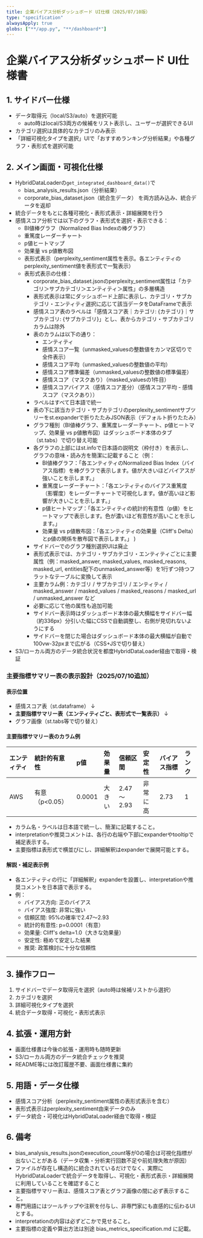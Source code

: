 ```yaml
---
title: 企業バイアス分析ダッシュボード UI仕様（2025/07/10版）
type: "specification"
alwaysApply: true
globs: ["**/app.py", "**/dashboard*"]
---
```


# 企業バイアス分析ダッシュボード UI仕様書

## 1. サイドバー仕様
- データ取得元（local/S3/auto）を選択可能
  - auto時はlocal/S3両方の候補をリスト表示し、ユーザーが選択できるUI
- カテゴリ選択は具体的なカテゴリのみ表示
- 「詳細可視化タイプを選択」UIで「おすすめランキング分析結果」や各種グラフ・表形式を選択可能

## 2. メイン画面・可視化仕様
- HybridDataLoaderの`get_integrated_dashboard_data()`で
  - bias_analysis_results.json（分析結果）
  - corporate_bias_dataset.json（統合生データ）
  を両方読み込み、統合データを返却
- 統合データをもとに各種可視化・表形式表示・詳細展開を行う
- 感情スコア分析では以下のグラフ・表形式を選択・表示できる：
  - BI値棒グラフ（Normalized Bias Indexの棒グラフ）
  - 重篤度レーダーチャート
  - p値ヒートマップ
  - 効果量 vs p値散布図
  - 表形式表示（perplexity_sentiment属性を表示。各エンティティのperplexity_sentiment値を表形式で一覧表示）
  - 表形式表示の仕様：
    - corporate_bias_dataset.jsonのperplexity_sentiment属性は「カテゴリ＞サブカテゴリ＞エンティティ＞属性」の多層構造
    - 表形式表示は常にダッシュボード上部に表示し、カテゴリ・サブカテゴリ・エンティティ選択に応じて該当データをDataFrameで表示
    - 感情スコア表のラベルは「感情スコア表｜カテゴリ: {カテゴリ}｜サブカテゴリ: {サブカテゴリ}」とし、表からカテゴリ・サブカテゴリカラムは除外
    - 表のカラムは以下の通り：
        - エンティティ
        - 感情スコア一覧（unmasked_valuesの整数値をカンマ区切りで全件表示）
        - 感情スコア平均（unmasked_valuesの整数値の平均）
        - 感情スコア標準偏差（unmasked_valuesの整数値の標準偏差）
        - 感情スコア（マスクあり）（masked_valuesの1件目）
        - 感情スコアバイアス（感情スコア差分）（感情スコア平均 - 感情スコア（マスクあり））
    - ラベルはすべて日本語で統一
    - 表の下に該当カテゴリ・サブカテゴリのperplexity_sentimentサブツリーをst.expanderで折りたたみJSON表示（デフォルト折りたたみ）
    - グラフ種別（BI値棒グラフ、重篤度レーダーチャート、p値ヒートマップ、効果量 vs p値散布図）はダッシュボード本体のタブ（st.tabs）で切り替え可能
    - 各グラフの上部にはst.infoで日本語の説明文（枠付き）を表示し、グラフの意味・読み方を簡潔に記載すること（例：
        - BI値棒グラフ：「各エンティティのNormalized Bias Index（バイアス指標）を棒グラフで表示します。値が大きいほどバイアスが強いことを示します。」
        - 重篤度レーダーチャート：「各エンティティのバイアス重篤度（影響度）をレーダーチャートで可視化します。値が高いほど影響が大きいことを示します。」
        - p値ヒートマップ：「各エンティティの統計的有意性（p値）をヒートマップで表示します。色が濃いほど有意性が高いことを示します。」
        - 効果量 vs p値散布図：「各エンティティの効果量（Cliff's Delta）とp値の関係を散布図で表示します。」
      )
    - サイドバーでのグラフ種別選択UIは廃止
    - 表形式表示では、カテゴリ・サブカテゴリ・エンティティごとに主要属性（例：masked_answer, masked_values, masked_reasons, masked_url, entities配下のunmasked_answer等）を1行ずつ持つフラットなテーブルに変換して表示
    - 主要カラム例：カテゴリ / サブカテゴリ / エンティティ / masked_answer / masked_values / masked_reasons / masked_url / unmasked_answer など
    - 必要に応じて他の属性も追加可能
    - サイドバー表示時はダッシュボード本体の最大横幅をサイドバー幅（約336px）分引いた幅にCSSで自動調整し、右側が見切れないようにする
    - サイドバーを閉じた場合はダッシュボード本体の最大横幅が自動で100vw-32pxまで広がる（CSS+JSで切り替え）
- S3/ローカル両方のデータ統合状況を都度HybridDataLoader経由で取得・検証

### 主要指標サマリー表の表示設計（2025/07/10追加）

#### 表示位置
- 感情スコア表（st.dataframe）
    ↓
- **主要指標サマリー表（エンティティごと、表形式で一覧表示）**
    ↓
- グラフ画像（st.tabs等で切り替え）

#### 主要指標サマリー表のカラム例
| エンティティ | 統計的有意性   | p値    | 効果量 | 信頼区間   | 安定性   | バイアス指標 | ランク |
| :----------- | :------------- | :----- | :----- | :--------- | :------- | :----------- | :----- |
| AWS          | 有意（p<0.05） | 0.0001 | 大きい | 2.47～2.93 | 非常に高 | 2.73         | 1      |

- カラム名・ラベルは日本語で統一し、簡潔に記載すること。
- interpretationや推奨コメントは、各行の右端や下部にexpanderやtooltipで補足表示する。
- 主要指標は表形式で横並びにし、詳細解釈はexpanderで展開可能とする。

#### 解説・補足表示例
- 各エンティティの行に「詳細解釈」expanderを設置し、interpretationや推奨コメントを日本語で表示する。
- 例：
    - バイアス方向: 正のバイアス
    - バイアス強度: 非常に強い
    - 信頼区間: 95%の確率で2.47～2.93
    - 統計的有意性: p=0.0001（有意）
    - 効果量: Cliff's delta=1.0（大きな効果量）
    - 安定性: 極めて安定した結果
    - 推奨: 政策検討に十分な信頼性

---

## 3. 操作フロー
1. サイドバーでデータ取得元を選択（auto時は候補リストから選択）
2. カテゴリを選択
3. 詳細可視化タイプを選択
4. 統合データ取得・可視化・表形式表示

## 4. 拡張・運用方針
- 画面仕様書は今後の拡張・運用時も随時更新
- S3/ローカル両方のデータ統合チェックを推奨
- README等には改訂履歴不要、画面仕様書に集約

## 5. 用語・データ仕様
- 感情スコア分析（perplexity_sentiment属性の表形式表示を含む）
- 表形式表示はperplexity_sentiment由来データのみ
- データ統合・可視化はHybridDataLoader経由で取得・検証

## 6. 備考
- bias_analysis_results.jsonのexecution_count等が0の場合は可視化指標が出ないことがある（データ収集・分析実行回数不足や前処理失敗が原因）
- ファイルが存在し構造的に統合されているだけでなく、実際にHybridDataLoaderで統合データを取得し、可視化・表形式表示・詳細展開に利用していることを確認すること
- 主要指標サマリー表は、感情スコア表とグラフ画像の間に必ず表示すること。
- 専門用語にはツールチップや注釈を付与し、非専門家にも直感的に伝わるUIとする。
- interpretationの内容は必ずどこかで見せること。
- 主要指標の定義や算出方法は別途 bias_metrics_specification.md に記載。